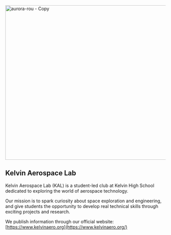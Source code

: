 <img width="1020" height="484" alt="aurora-rou - Copy" src="https://github.com/user-attachments/assets/69a5d180-22b5-46b6-954a-d1ecacb1a1ba" />

## Kelvin Aerospace Lab

Kelvin Aerospace Lab (KAL) is a student-led club at Kelvin High School dedicated to exploring the world of aerospace technology.

Our mission is to spark curiosity about space exploration and engineering, and give students the opportunity to develop real technical skills through exciting projects and research.

We publish information through our official website: [https://www.kelvinaero.org](https://www.kelvinaero.org/)
